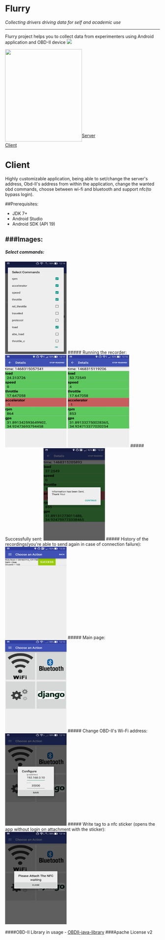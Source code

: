 
# Flurry
_Collecting drivers driving data for self and academic use_

---
 
Flurry project helps you to collect data from experimenters using Android application and OBD-II device <img src="http://cf3.souqcdn.com/item/2013/11/25/63/61/64/4/item_XL_6361644_3688334.jpg" width="100">


<a href="https://www.youtube.com/embed/RgRQO8xXYeQ"><img src="https://raw.githubusercontent.com/AsafSH6/flurry-server/master/flurry-gif.gif" align="left" height="300" width="250"></a>
<br></br><br></br><br></br><br></br><br></br><br></br><br></br><br></br>
[Server](https://github.com/AsafSH6/flurry-server#server)

[Client](https://github.com/mzusman/flurry-client-android#client)

# Client

Highly customizable application, being able to set/change the server's address, Obd-II's address from within the 
application, change the wanted obd commands, choose between wi-fi and bluetooth and support nfc(to bypass login).

##Prerequisites:
- JDK 7+
- Android Studio
- Android SDK (API 19)

###Images:
---
##### Select commands:
<img src="./pics/commands.jpg" alt="commands" width="200" height="300"/>
##### Running the recorder:
<img src="./pics/run.jpg" alt="run" width="200" height="300"/>
<img src="./pics/run2.jpg" alt="run2" width="200" height="300"/>
##### Successfully sent:
<img src="./pics/sent.jpg" alt="sent" width="200" height="300"/>
##### History of the recordings(you're able to send again in case of connection failure):
<img src="./pics/hist.jpg" alt="hist" width="200" height="300"/>
##### Main page:
<img src="./pics/main.jpg" alt="main" width="200" height="300"/>
##### Change OBD-II's Wi-Fi address:
<img src="./pics/obd.jpg" alt="obd" width="200" height="300"/>
##### Write tag to a nfc sticker (opens the app without login on attachment with the sticker):
<img src="./pics/nfc.jpg" alt="nfc" width="200" height="300"/>

####OBD-II Library in usage -  [OBDII-java-library](https://github.com/pires/obd-java-api)
###Apache License v2

